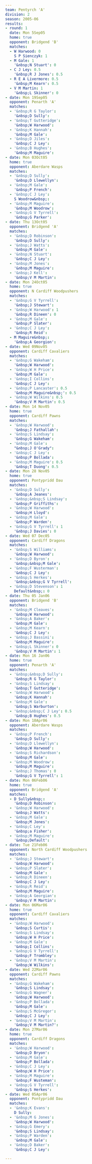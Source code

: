 ```yaml
---
team: Pentyrch 'A'
division: 2
season: 2005-06
results:
- round: 1
  date: Mon 5Sep05
  home: true
  opponent: Bridgend 'B'
  matches:
  - W Harwood: 0
    S P Sienczyk: 1
  - M Gale: 1
    '&nbsp;N Stuart': 0
  - C J Ley: 0.5
    '&nbsp;R J Jones': 0.5
  - R E A Livermore: 0.5
    '&nbsp;M Kearn': 0.5
  - V M Martin: 1
    '&nbsp;L Skinner': 0
- date: Mon 19Sep05
  opponent: Penarth 'A'
  matches:
  - '&nbsp;R G Taylor': 
    '&nbsp;D Sully': 
  - '&nbsp;T Gutteridge': 
    '&nbsp;W Harwood': 
  - '&nbsp;K Hannah': 
    '&nbsp;M Gale': 
  - '&nbsp;D Jiles': 
    '&nbsp;C J Ley': 
  - '&nbsp;B Hughes': 
    '&nbsp;M Maguire': 
- date: Mon 03Oct05
  home: true
  opponent: Aberdare Wasps
  matches:
  - '&nbsp;D Sully': 
    '&nbsp;D Llewellyn': 
  - '&nbsp;M Gale': 
    '&nbsp;P French': 
  - '&nbsp;C J Ley': 
    S Woodrow&nbsp;: 
  - '&nbsp;M Maguire': 
    '&nbsp;M Woodrow': 
  - '&nbsp;G V Tyrrell': 
    '&nbsp;G Parker': 
- date: Thu 13Oct05
  opponent: Bridgend 'A'
  matches:
  - '&nbsp;D Robinson': 
    '&nbsp;D Sully': 
  - '&nbsp;J Watts': 
    '&nbsp;M Gale': 
  - '&nbsp;N Stuart': 
    '&nbsp;C J Ley': 
  - '&nbsp;M Jones': 
    '&nbsp;M Maguire': 
  - '&nbsp;J Kell': 
    '&nbsp;V M Martin': 
- date: Mon 24Oct05
  home: true
  opponent: N Cardiff Woodpushers
  matches:
  - '&nbsp;G V Tyrrell': 
    '&nbsp;J Stewart': 
  - '&nbsp;W Harwood': 1
    '&nbsp;R Dineen': 0
  - '&nbsp;M Gale': 
    '&nbsp;P Slater': 
  - '&nbsp;C J Ley': 
    '&nbsp;R Reid': 
  - M Maguire&nbsp;: 
    '&nbsp;A Georgion': 
- date: Wed 09Nov05
  opponent: Cardiff Cavaliers
  matches:
  - '&nbsp;G Wakeham': 
    '&nbsp;W Harwood': 
  - '&nbsp;W H Price': 
    '&nbsp;M Gale': 
  - '&nbsp;I Collins': 
    '&nbsp;C J Ley': 
  - '&nbsp;P Lancaster': 0.5
    '&nbsp;M Maguire&nbsp;': 0.5
  - '&nbsp;W Wilkins': 0.5
    '&nbsp;V M Martin': 0.5
- date: Mon 14 Nov05
  home: true
  opponent: Cardiff Pawns
  matches:
  - '&nbsp;W Harwood': 
    '&nbsp;J Fathallah': 
  - '&nbsp;S Lindsay': 
    '&nbsp;G Wakeham': 
  - '&nbsp;M Gale': 
    "&nbsp;J O'Grady": 
  - '&nbsp;C J Ley': 
    '&nbsp;P Bollada': 
  - '&nbsp;M Maguire': 0.5
    '&nbsp;T Duong': 0.5
- date: Mon 28 Nov05
  home: true
  opponent: Pontypridd Dau
  matches:
  - '&nbsp;D Sully': 
    '&nbsp;A Jeanes': 
  - '&nbsp;&nbsp;S Lindsay': 
    '&nbsp;P Griffiths': 
  - '&nbsp;W Harwood': 
    '&nbsp;H Lloyd': 
  - '&nbsp;M Gale': 
    '&nbsp;P Warden': 
  - '&nbsp;G V Tyrrell': 1
    '&nbsp;J Davies': 0
- date: Wed 07 Dec05
  opponent: Cardiff Dragons
  matches:
  - '&nbsp;S Williams': 
    '&nbsp;W Harwood': 
  - '&nbsp;D Byron': 
    '&nbsp;&nbsp;M Gale': 
  - '&nbsp;F Wusterman': 
    '&nbsp;C J Ley': 
  - '&nbsp;S Herkes': 
    '&nbsp;&nbsp;G V Tyrrell': 
  - '&nbsp;D Stevenson': 1
    Default&nbsp;: 0
- date: Thu 05 Jan06
  opponent: Bridgend 'B'
  matches:
  - '&nbsp;M Cleaves': 
    '&nbsp;W Harwood': 
  - '&nbsp;A Baker': 
    '&nbsp;M Gale': 
  - '&nbsp;M Kearn': 
    '&nbsp;C J Ley': 
  - '&nbsp;J Bassini': 
    '&nbsp;M Maguire': 
  - '&nbsp;L Skinner': 0
    '&nbsp;V M Martin': 1
- date: Mon 16 Jan06
  home: true
  opponent: Penarth 'A'
  matches:
  - '&nbsp;&nbsp;D Sully': 
    '&nbsp;R G Taylor': 
  - '&nbsp;S Lindsay': 
    '&nbsp;T Gutteridge': 
  - '&nbsp;W Harwood': 
    '&nbsp;K Hannah': 
  - '&nbsp;M Gale': 
    '&nbsp;S Warburton': 
  - '&nbsp;&nbsp;C J Ley': 0.5
    '&nbsp;B Hughes': 0.5
- date: Mon 10Apr06
  opponent: Aberdare Wasps
  matches:
  - '&nbsp;P French': 
    '&nbsp;D Sully': 
  - '&nbsp;D Llewellyn': 
    '&nbsp;W Harwood': 
  - '&nbsp;S Richardson': 
    '&nbsp;M Gale': 
  - '&nbsp;M Woodrow': 
    '&nbsp;M Maguire': 
  - '&nbsp;J Thomas': 0
    '&nbsp;G V Tyrrell': 1
- date: Mon 06Feb06
  home: true
  opponent: Bridgend 'A'
  matches:
  - D Sully&nbsp;: 
    '&nbsp;D Robinson': 
  - '&nbsp;W Harwood': 
    '&nbsp;J Watts': 
  - '&nbsp;M Gale': 
    '&nbsp;M Jones': 
  - '&nbsp;C Ley': 
    '&nbsp;a Fisher': 
  - '&nbsp;M Maguire': 
    '&nbsp;Default': 
- date: Tue 21Feb06
  opponent: North Cardiff Woodpushers
  matches:
  - '&nbsp;J Stewart': 
    '&nbsp;W Harwood': 
  - '&nbsp;P Slater': 
    '&nbsp;M Gale': 
  - '&nbsp;R Dineen': 
    '&nbsp;C J Ley': 
  - '&nbsp;R Reid': 
    '&nbsp;M Maguire': 
  - '&nbsp;A Georgian': 
    '&nbsp;V M Martin': 
- date: Mon 06Mar06
  home: true
  opponent: Cardiff Cavaliers
  matches:
  - '&nbsp;W Harwood': 
    '&nbsp;S Curtis': 
  - '&nbsp;S Lindsay': 
    '&nbsp;W H Price': 
  - '&nbsp;M Gale': 
    '&nbsp;I Collins': 
  - '&nbsp;G V Tyrrell': 
    '&nbsp;F Trombley': 
  - '&nbsp;V M Martin': 
    '&nbsp;W Wilkins': 
- date: Wed 22Mar06
  opponent: Cardiff Pawns
  matches:
  - '&nbsp;G Wakeham': 
    '&nbsp;S Lindsay': 
  - '&nbsp;G Wagner': 
    '&nbsp;W Harwood': 
  - '&nbsp;P Bollada': 
    '&nbsp;M Gale': 
  - '&nbsp;S McGregor': 
    '&nbsp;C J Ley': 
  - '&nbsp;V M Martin': 
    '&nbsp;V M Martin?': 
- date: Mon 27Mar06
  home: true
  opponent: Cardiff Dragons
  matches:
  - '&nbsp;W Harwood': 
    '&nbsp;D Bryon': 
  - '&nbsp;M Gale': 
    '&nbsp;P Bollada': 
  - '&nbsp;C J Ley': 
    '&nbsp;W H Price': 
  - '&nbsp;M Maguire': 
    '&nbsp;F Wusteman': 
  - '&nbsp;G V Tyrrell': 
    '&nbsp;S Herkes': 
- date: Wed 05Apr06
  opponent: Pontypridd Dau
  matches:
  - '&nbsp;K Evans': 
    D Sully: 
  - '&nbsp;M G Jones': 
    '&nbsp;W Harwood': 
  - '&nbsp;G Emery': 
    '&nbsp;S Lindsay': 
  - '&nbsp;P Warden': 
    '&nbsp;M Gale': 
  - '&nbsp;D Baker': 
    '&nbsp;C J Ley': 

---
```

